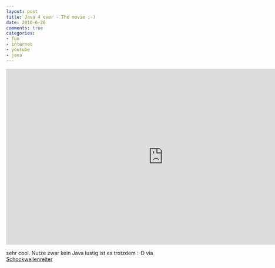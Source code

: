 ```yaml
--- 
layout: post
title: Java 4 ever - The movie ;-)
date: 2010-6-26
comments: true
categories: 
- fun
- internet
- youtube
- java
---
```

<iframe width="853" height="480" src="http://www.youtube-nocookie.com/embed/lyt-Ss0j8NA" frameborder="0"> </iframe>

sehr cool. Nutze zwar kein Java lustig ist es trotzdem :-D
via<a href="http://www.schockwellenreiter.de/blog/2010/06/26/java-not-not/"> Schockwellenreiter</a>
